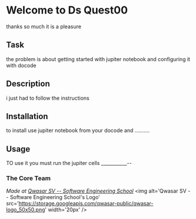 # Welcome to Ds Quest00
thanks so much it is a pleasure
## Task
the problem is about getting started with jupiter notebook and configuring it with docode
## Description
i just had to follow the instructions
## Installation
to install use jupiter notebook from your docode and                          ..........            
## Usage
TO use it you must run the jupiter cells    ___________--
### The Core Team


<span><i>Made at <a href='https://qwasar.io'>Qwasar SV -- Software Engineering School</a></i></span>
<span><img alt='Qwasar SV -- Software Engineering School's Logo' src='https://storage.googleapis.com/qwasar-public/qwasar-logo_50x50.png' width='20px' /></span>
